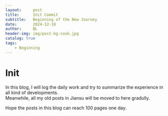 ```yaml
---
layout:     post
title:      Init Commit
subtitle:   Beginning of the New Journey
date:       2024-12-10
author:     BL
header-img: img/post-bg-cook.jpg
catalog: true
tags:
    - Beginning
---
```


# Init  

In this blog, I will log the daily work and try to summarize the experience in all kind of developments.   
Meanwhile, all my old posts in Jiansu will be moved to here gradully.

Hope the posts in this blog can reach 100 pages one day.


